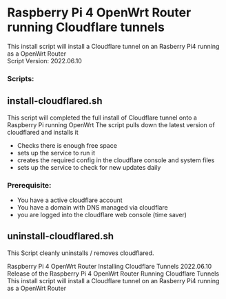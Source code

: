 # Raspberry Pi 4 OpenWrt Router running Cloudflare tunnels

This install script will install a Cloudflare tunnel on an Rasberry Pi4 running as a OpenWrt Router\
Script Version: 2022.06.10

### Scripts:



## install-cloudflared.sh
This script will completed the full install of Cloudflare tunnel onto a Raspberry Pi running OpenWrt
The script pulls down the latest version of cloudflared and installs it
- Checks there is enough free space
- sets up the service to run it 
- creates the required config in the cloudflare console and  system files
- sets up the service to check for new updates daily

### Prerequisite:
- You have a active cloudflare account
- You have a domain with DNS managed via cloudflare
- you are logged into the cloudflare web console (time saver)


## uninstall-cloudflared.sh
This Script cleanly uninstalls / removes cloudflared.


Raspberry Pi 4 OpenWrt Router Installing Cloudflare Tunnels
2022.06.10 Release of the Raspberry Pi 4 OpenWrt Router Running Cloudflare Tunnels
This install script will install a Cloudflare tunnel on an Rasberry Pi4 running as a OpenWrt Router

